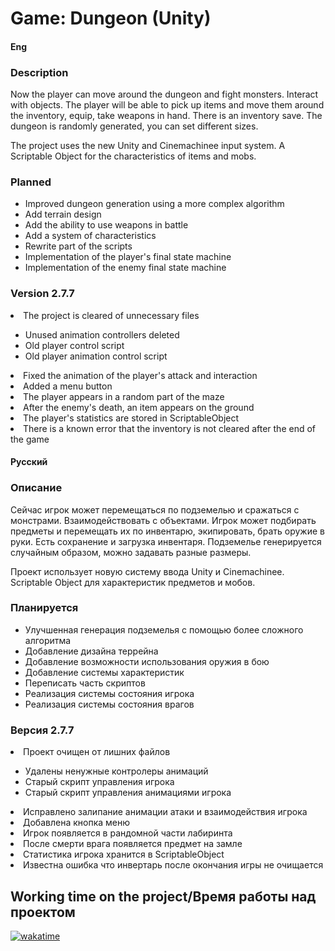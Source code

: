 <h1>Game: Dungeon (Unity)</h1>

<h4>Eng</h4>
<h3>Description</h3>
<div>
    <p>Now the player can move around the dungeon and fight monsters. Interact with objects. The player will be able
        to pick up items and move them around the inventory, equip, take weapons in hand. There is an inventory
        save. The dungeon is randomly generated, you can set different sizes.</p>
    <p>The project uses the new Unity and Cinemachinee input system. A Scriptable Object for the characteristics of
        items and mobs.</p>
</div>
<h3>Planned</h3>
<div>
    <ul>
        <li>Improved dungeon generation using a more complex algorithm</li>
        <li>Add terrain design</li>
        <li>Add the ability to use weapons in battle</li>
        <li>Add a system of characteristics</li>
        <li>Rewrite part of the scripts</li>
        <li>Implementation of the player's final state machine</li>
        <li>Implementation of the enemy final state machine</li>
    </ul>
</div>
<h3>Version 2.7.7</h3>
<div>
    <li>The project is cleared of unnecessary files</li>
    <ul>
        <li>Unused animation controllers deleted</li>
        <li>Old player control script</li>
        <li>Old player animation control script</li>
    </ul>
    <li>Fixed the animation of the player's attack and interaction</li>
    <li>Added a menu button</li>
    <li>The player appears in a random part of the maze</li>
    <li>After the enemy's death, an item appears on the ground</li>
    <li>The player's statistics are stored in ScriptableObject</li>

<li>There is a known error that the inventory is not cleared after the end of the game</li>
</div>

<h4>Русский</h4>
<h3>Описание</h3>
<div>
    <p>Сейчас игрок может перемещаться по подземелью и сражаться с монстрами. Взаимодействовать с объектами. Игрок
        может подбирать предметы и перемещать их по инвентарю, экипировать, брать оружие в руки. Есть сохранение и
        загрузка инвентаря. Подземелье генерируется случайным образом, можно задавать разные размеры.</p>
    <p>Проект использует новую систему ввода Unity и Cinemachinee. Scriptable Object для характеристик предметов и
        мобов.</p>
</div>
<h3>Планируется</h3>
<div>
    <ul>
        <li>Улучшенная генерация подземелья с помощью более сложного алгоритма</li>
        <li>Добавление дизайна террейна</li>
        <li>Добавление возможности использования оружия в бою</li>
        <li>Добавление системы характеристик</li>
        <li>Переписать часть скриптов</li>
        <li>Реализация системы состояния игрока</li>
        <li>Реализация системы состояния врагов</li>
    </ul>
</div>
<h3>Версия 2.7.7</h3>
<div>
    <li>Проект очищен от лишних файлов</li>
    <ul>
        <li>Удалены ненужные контролеры  анимаций</li>
        <li>Старый скрипт управления игрока</li>
        <li>Старый скрипт управления анимациями игрока</li>
    </ul>
    <li>Исправлено залипание анимации атаки и взаимодействия игрока</li>
    <li>Добавлена кнопка меню</li>
    <li>Игрок появляется в рандомной части лабиринта</li>
    <li>После смерти врага появляется предмет на замле</li>
    <li>Статистика игрока хранится в ScriptableObject</li>
    <li>Известна ошибка что инвертарь после окончания игры не очищается</li>
</div>

<h2>Working time on the project/Время работы над проектом</h2>
<div>
    <a href="https://wakatime.com/badge/github/ShutovKS/LabirintVR"><img
            src="https://wakatime.com/badge/github/ShutovKS/LabirintVR.svg" alt="wakatime"></a>
</div>